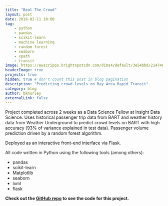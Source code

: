 ```yaml
---
title: "Beat The Crowd"
layout: post
date: 2018-02-11 10:00
tag: 
    - python
    - pandas
    - scikit-learn
    - machine learning
    - random forest
    - seaborn
    - xpath
    - transit
image: https://ewscripps.brightspotcdn.com/dims4/default/3e54bbd/2147483647/strip/true/crop/1000x563+0+0/resize/1280x720!/quality/90/?url=https%3A%2F%2Fewscripps.brightspotcdn.com%2F2a%2F61%2Fce73100441fab99ded6087bdcf5c%2Fgettyimages-175333537.jpg
headerImage: true
projects: true
hidden: true # don't count this post in blog pagination
description: "Predicting crowd levels on Bay Area Rapid Transit"
category: blog
author: bkhurley
externalLink: false
---
```


Project completed across 2 weeks as a Data Science Fellow at Insight Data Science. Uses historical passenger trip data from BART and weather history data from Weather Underground to predict crowd levels on BART with high accuracy (93% of variance explained in test data). Passenger volume prediction driven by a random forest algorithm. 

Deployed as an interactive front-end interface via Flask.

All code written in Python using the following tools (among others):
- pandas
- scikit-learn
- Matplotlib
- seaborn
- lxml
- flask

**Check out the [GitHub repo](https://github.com/bkhurley/beat_the_crowd) to see the code for this project.**
